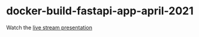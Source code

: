 # docker-build-fastapi-app-april-2021

Watch the [live stream presentation](https://www.youtube.com/watch?v=qQNGw_m8t0Y)

